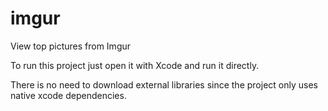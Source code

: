 # imgur
View top pictures from Imgur

To run this project just open it with Xcode and run it directly.

There is no need to download external libraries since the project only uses native xcode dependencies.
